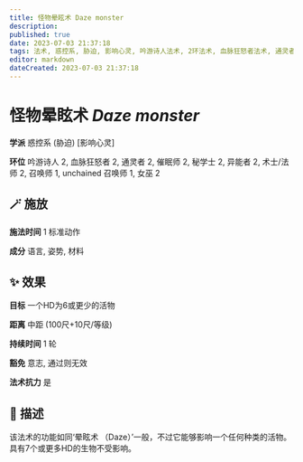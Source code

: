 ```yaml
---
title: 怪物晕眩术 Daze monster
description: 
published: true
date: 2023-07-03 21:37:18
tags: 法术, 惑控系, 胁迫, 影响心灵, 吟游诗人法术, 2环法术, 血脉狂怒者法术, 通灵者法术, 催眠师法术, 秘学士法术, 异能者法术, 术士/法师法术, 召唤师法术, 1环法术, unchained 召唤师法术, 女巫法术
editor: markdown
dateCreated: 2023-07-03 21:37:18
---
```


# **怪物晕眩术** *Daze monster*

**学派** 惑控系 (胁迫) \[影响心灵\] 

**环位** 吟游诗人 2, 血脉狂怒者 2, 通灵者 2, 催眠师 2, 秘学士 2, 异能者 2, 术士/法师 2, 召唤师 1, unchained 召唤师 1, 女巫 2

## 🪄 施放

**施法时间** 1 标准动作

**成分** 语言, 姿势, 材料

## ✨ 效果 

**目标** 一个HD为6或更少的活物 

**距离** 中距 (100尺+10尺/等级)  

**持续时间** 1 轮 

**豁免** 意志, 通过则无效

**法术抗力** 是

## 📖 描述

该法术的功能如同‘晕眩术 （Daze）’一般，不过它能够影响一个任何种类的活物。具有7个或更多HD的生物不受影响。
    